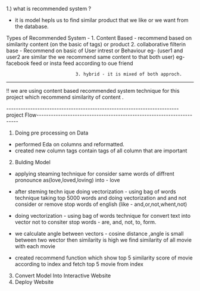 1.) what is recommended system ? 
- it is model hepls us to find similar product that we like or we want from the database.

Types of Recommended System - 1. Content Based - recommend based on similarity  content (on the basic of tags)
or product 
                              2. collaborative filterin base - Recommend on basic of User intrest or Behaviour eg- (user1 and user2 are similar the we recommend same content to that both user) eg-facebook feed or insta feed according to oue friend
                              
                              3. hybrid - it is mixed of both approch.
----------------------------------------------------------------------------------------------------------------------------------------------------------

!! we are using content based recommended system technique  for this project which recommend similarity of content .


------------------------------------------------------------------------project Flow----------------------------------------------------------------------
1. Doing pre processing on Data
- performed Eda on columns and reformatted.
- created new column tags contain tags of all column that are important 



2. Bulding Model 
- applying steaming technique for consider same words of diffrent pronounce as(love,loved,loving) into - love

- after steming techn ique doing vectorization - using bag of words technique taking top 5000 words and doing vectorization and and not consider or 
remove stop words of english (like - and,or,not,whent,not)

- doing vectorization - using bag of words technique for convert text into vector
 not to consiter stop words - are, and, not, to, form.

- we calculate angle between vectors - cosine distance ,angle is small between two wector then similarity is high 
we find similarity of all movie with each movie

- created recommend function which show top 5 similarity score of movie according to index and fetch top 5 movie from index 




3. Convert Model Into Interactive Website
4. Deploy Website
















